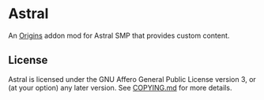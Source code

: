 # Astral

An [Origins](https://github.com/apace100/origins-fabric) addon mod for Astral SMP that provides custom content.

## License

Astral is licensed under the GNU Affero General Public License version 3, or (at your option) any later version. See [COPYING.md](./COPYING.md) for more details.
